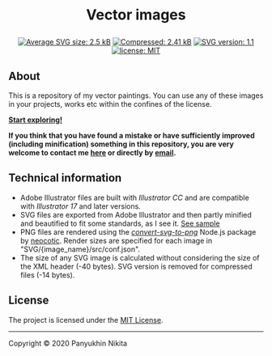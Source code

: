 <h1 class="gp_hidden"><p align="center">Vector images</p></h1>

<div class="badges gp_hidden" align="center">
	<a href="./SVG" title="Average SVG size: 2.5 kB"><img alt="Average SVG size: 2.5 kB" src="https://img.shields.io/static/v1?cacheSeconds=10800&style=flat&label=Average%20SVG%20size&message=2.5%20kB&color=0aa"></a>
	<a href="./SVG" title="Average compressed SVG size: 2.41 kB"><img alt="Compressed: 2.41 kB" src="https://img.shields.io/static/v1?cacheSeconds=10800&style=flat&label=Compressed&message=2.41%20kB&color=bb0"></a>
	<a href="./src/SVG_sample.md" target="_blank" title="SVG version: 1.1"><img alt="SVG version: 1.1" src="https://img.shields.io/static/v1??cacheSeconds=86400&style=flat&label=SVG&message=v1.1&color=orange"></a>
	<a href="http://n-panuhin.info/license.html" target="_blank" title="license: MIT"><img alt="license: MIT" src="https://img.shields.io/static/v1?cacheSeconds=604800&style=flat&label=license&message=MIT&color=informational"></a>
</div>

## About
This is a repository of my vector paintings.
You can use any of these images in your projects, works etc within the confines of the license.

**[Start exploring!](./SVG "See SVG images")**

**If you think that you have found a mistake or have sufficiently improved (including minification) something in this repository, you are very welcome to contact me <a href="http://n-panuhin.info" title="Nikita Panuhin" target="_blank">here</a> or directly by [email](mailto:n.panuhin@mail.ru "Mailto: Nikita Panuhin").**

## Technical information

-   Adobe Illustrator files are built with *Illustrator CC* and are compatible with *Illustrator 17* and later versions.
-   SVG files are exported from Adobe Illustrator and then partly minified and beautified to fit some standards, as I see it. <a href="https://github.com/Nikita-Panyuhin/vector/blob/master/src/SVG_sample.md" title="See SVG file sample" target="_blank">See sample</a>
-   PNG files are rendered using the *<a href="https://github.com/neocotic/convert-svg/tree/master/packages/convert-svg-to-png" title="Node.js: convert-svg-to-png by neocotic" target="_blank">convert-svg-to-png</a>* Node.js package by <a href="https://github.com/neocotic" title="Github user: neocotic" target="_blank">neocotic</a>. Render sizes are specified for each image in "SVG/{image\_name}/src/conf.json".
-   The size of any SVG image is calculated without considering the size of the XML header (-40 bytes). SVG version is removed for compressed files (-14 bytes).

## License

The project is licensed under the [MIT License](http://n-panuhin.info/license.html "MIT License").

---

Copyright &copy; 2020 Panyukhin Nikita